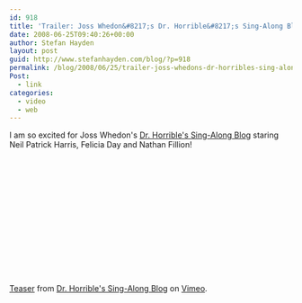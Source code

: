 ```yaml
---
id: 918
title: 'Trailer: Joss Whedon&#8217;s Dr. Horrible&#8217;s Sing-Along Blog'
date: 2008-06-25T09:40:26+00:00
author: Stefan Hayden
layout: post
guid: http://www.stefanhayden.com/blog/?p=918
permalink: /blog/2008/06/25/trailer-joss-whedons-dr-horribles-sing-along-blog/
Post:
  - link
categories:
  - video
  - web
---
```

I am so excited for Joss Whedon's <a href="http://doctorhorrible.net/">Dr. Horrible's Sing-Along Blog</a> staring Neil Patrick Harris, Felicia Day and Nathan Fillion!

<object width="400" height="225">	<param name="allowfullscreen" value="true" />	<param name="allowscriptaccess" value="always" />	<param name="movie" value="http://www.vimeo.com/moogaloop.swf?clip_id=1227202&amp;server=www.vimeo.com&amp;show_title=1&amp;show_byline=1&amp;show_portrait=0&amp;color=&amp;fullscreen=1" />	<embed src="http://www.vimeo.com/moogaloop.swf?clip_id=1227202&amp;server=www.vimeo.com&amp;show_title=1&amp;show_byline=1&amp;show_portrait=0&amp;color=&amp;fullscreen=1" type="application/x-shockwave-flash" allowfullscreen="true" allowscriptaccess="always" width="400" height="225"></embed></object><br /><a href="http://www.vimeo.com/1227202?pg=embed&sec=1227202">Teaser</a> from <a href="http://www.vimeo.com/user542290?pg=embed&sec=1227202">Dr. Horrible&#039;s Sing-Along Blog</a> on <a href="http://vimeo.com?pg=embed&sec=1227202">Vimeo</a>.